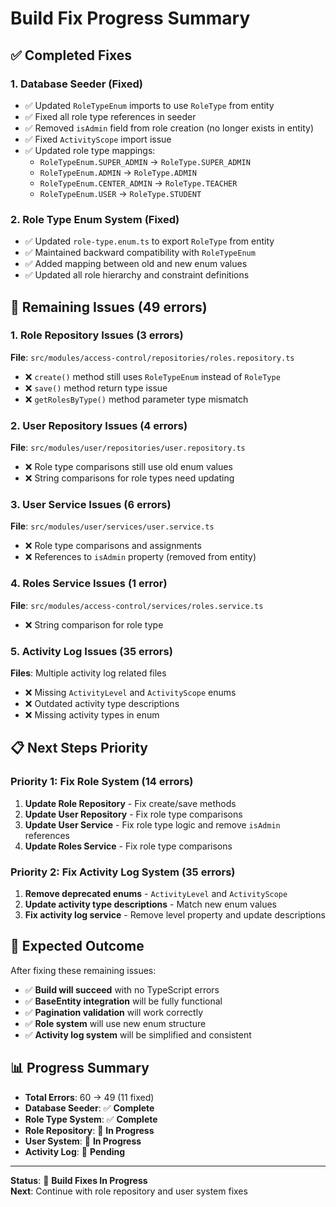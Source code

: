 # Build Fix Progress Summary

## ✅ **Completed Fixes**

### 1. Database Seeder (Fixed)

- ✅ Updated `RoleTypeEnum` imports to use `RoleType` from entity
- ✅ Fixed all role type references in seeder
- ✅ Removed `isAdmin` field from role creation (no longer exists in entity)
- ✅ Fixed `ActivityScope` import issue
- ✅ Updated role type mappings:
  - `RoleTypeEnum.SUPER_ADMIN` → `RoleType.SUPER_ADMIN`
  - `RoleTypeEnum.ADMIN` → `RoleType.ADMIN`
  - `RoleTypeEnum.CENTER_ADMIN` → `RoleType.TEACHER`
  - `RoleTypeEnum.USER` → `RoleType.STUDENT`

### 2. Role Type Enum System (Fixed)

- ✅ Updated `role-type.enum.ts` to export `RoleType` from entity
- ✅ Maintained backward compatibility with `RoleTypeEnum`
- ✅ Added mapping between old and new enum values
- ✅ Updated all role hierarchy and constraint definitions

## 🔧 **Remaining Issues (49 errors)**

### 1. Role Repository Issues (3 errors)

**File**: `src/modules/access-control/repositories/roles.repository.ts`

- ❌ `create()` method still uses `RoleTypeEnum` instead of `RoleType`
- ❌ `save()` method return type issue
- ❌ `getRolesByType()` method parameter type mismatch

### 2. User Repository Issues (4 errors)

**File**: `src/modules/user/repositories/user.repository.ts`

- ❌ Role type comparisons still use old enum values
- ❌ String comparisons for role types need updating

### 3. User Service Issues (6 errors)

**File**: `src/modules/user/services/user.service.ts`

- ❌ Role type comparisons and assignments
- ❌ References to `isAdmin` property (removed from entity)

### 4. Roles Service Issues (1 error)

**File**: `src/modules/access-control/services/roles.service.ts`

- ❌ String comparison for role type

### 5. Activity Log Issues (35 errors)

**Files**: Multiple activity log related files

- ❌ Missing `ActivityLevel` and `ActivityScope` enums
- ❌ Outdated activity type descriptions
- ❌ Missing activity types in enum

## 📋 **Next Steps Priority**

### Priority 1: Fix Role System (14 errors)

1. **Update Role Repository** - Fix create/save methods
2. **Update User Repository** - Fix role type comparisons
3. **Update User Service** - Fix role type logic and remove `isAdmin` references
4. **Update Roles Service** - Fix role type comparisons

### Priority 2: Fix Activity Log System (35 errors)

1. **Remove deprecated enums** - `ActivityLevel` and `ActivityScope`
2. **Update activity type descriptions** - Match new enum values
3. **Fix activity log service** - Remove level property and update descriptions

## 🎯 **Expected Outcome**

After fixing these remaining issues:

- ✅ **Build will succeed** with no TypeScript errors
- ✅ **BaseEntity integration** will be fully functional
- ✅ **Pagination validation** will work correctly
- ✅ **Role system** will use new enum structure
- ✅ **Activity log system** will be simplified and consistent

## 📊 **Progress Summary**

- **Total Errors**: 60 → 49 (11 fixed)
- **Database Seeder**: ✅ **Complete**
- **Role Type System**: ✅ **Complete**
- **Role Repository**: 🔧 **In Progress**
- **User System**: 🔧 **In Progress**
- **Activity Log**: 🔧 **Pending**

---

**Status**: 🔧 **Build Fixes In Progress**  
**Next**: Continue with role repository and user system fixes
